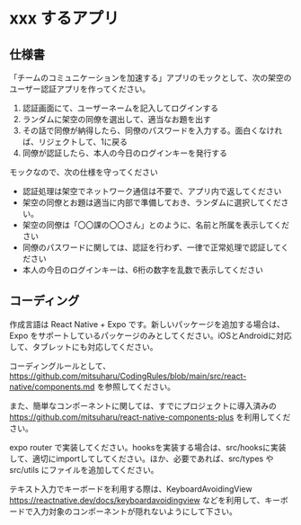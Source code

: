 # xxx するアプリ

## 仕様書

「チームのコミュニケーションを加速する」アプリのモックとして、次の架空のユーザー認証アプリを作ってください。

1. 認証画面にて、ユーザーネームを記入してログインする
2. ランダムに架空の同僚を選出して、適当なお題を出す
3. その話で同僚が納得したら、同僚のパスワードを入力する。面白くなければ、リジェクトして、1に戻る
4. 同僚が認証したら、本人の今日のログインキーを発行する

モックなので、次の仕様を守ってください

- 認証処理は架空でネットワーク通信は不要で、アプリ内で返してください
- 架空の同僚とお題は適当に内部で準備しておき、ランダムに選択してください。
- 架空の同僚は「〇〇課の〇〇さん」とのように、名前と所属を表示してください
- 同僚のパスワードに関しては、認証を行わず、一律で正常処理で認証してください
- 本人の今日のログインキーは、6桁の数字を乱数で表示してください

## コーディング

作成言語は React Native + Expo です。新しいパッケージを追加する場合は、Expo をサポートしているパッケージのみとしてください。iOSとAndroidに対応して、タブレットにも対応してください。

コーディングルールとして、https://github.com/mitsuharu/CodingRules/blob/main/src/react-native/components.md を参照してください。

また、簡単なコンポーネントに関しては、すでにプロジェクトに導入済みの https://github.com/mitsuharu/react-native-components-plus を利用してください。

expo router で実装してください。hooksを実装する場合は、src/hooksに実装して、適切にimportしてしてください。ほか、必要であれば、src/types や src/utils にファイルを追加してください。

テキスト入力でキーボードを利用する際は、KeyboardAvoidingView https://reactnative.dev/docs/keyboardavoidingview などを利用して、キーボードで入力対象のコンポーネントが隠れないようにして下さい。
